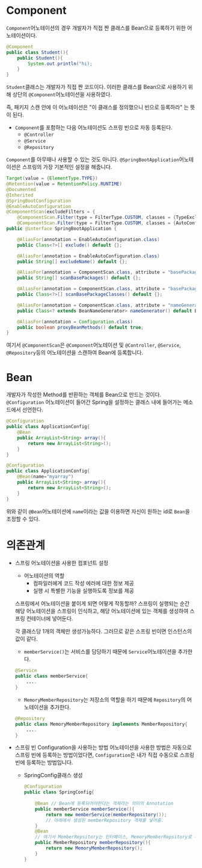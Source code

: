 # Component
`Component`어노테이션의 경우 개발자가 직접 짠 클래스를 Bean으로 등록하기 위한 어노테이션이다.
```java
@Component
public class Student(){
    public Student(){
        System.out.println("hi);
    }
}
```
`Student`클래스는 개발자가 직접 짠 코드이다. 이러한 클래스를 Bean으로 사용하기 위해 상단의 `@Component`어노테이션을 사용하였다.

즉, 패키지 스캔 안에 이 어노테이션은 "이 클래스를 정의했으니 빈으로 등록하라" 는 뜻이 된다.

+ `Component`를 포함하는 다음 어노테이션도 스프링 빈으로 자동 등록된다.
    + `@Controller`
    + `@Service`
    + `@Repository`


`Component`를 아무때나 사용할 수 있는 것도 아니다.
`@SpringBootApplication`어노테이션은 스프링의 가장 기본적인 설정을 해줍니다.
```java
Target(value = {ElementType.TYPE})
@Retention(value = RetentionPolicy.RUNTIME)
@Documented
@Inherited
@SpringBootConfiguration
@EnableAutoConfiguration
@ComponentScan(excludeFilters = {
    @ComponentScan.Filter(type = FilterType.CUSTOM, classes = {TypeExcludeFilter.class}),
    @ComponentScan.Filter(type = FilterType.CUSTOM, classes = {AutoConfigurationExcludeFilter.class})})
public @interface SpringBootApplication {

    @AliasFor(annotation = EnableAutoConfiguration.class)
    public Class<?>[] exclude() default {};

    @AliasFor(annotation = EnableAutoConfiguration.class)
    public String[] excludeName() default {};

    @AliasFor(annotation = ComponentScan.class, attribute = "basePackages")
    public String[] scanBasePackages() default {};

    @AliasFor(annotation = ComponentScan.class, attribute = "basePackageClasses")
    public Class<?>[] scanBasePackageClasses() default {};

    @AliasFor(annotation = ComponentScan.class, attribute = "nameGenerator")
    public Class<? extends BeanNameGenerator> nameGenerator() default BeanNameGenerator.class;

    @AliasFor(annotation = Configuration.class)
    public boolean proxyBeanMethods() default true;
}
```
여기서 `@ComponentScan`은 `@Component`어노테이션 및 `@Controller`, `@Service`, `@Repository`등의 어노테이션을 스캔하여 Bean에 등록합니다.

# Bean
개발자가 작성한 Method를 반환하는 객체를 Bean으로 만드는 것이다.
`@Configuration` 어노테이션이 들어간 Spring을 설정하는 클래스 내에 들어가는 메소드에서 선언한다.
```java
@Configuration
public class ApplicationConfig{
    @Bean
    public ArrayList<String> array(){
        return new ArrayList<String>();
    }
}
```
```java
@Configuration
public class ApplicationConfig{
    @Bean(name="myarray")
    public ArrayList<String> array(){
        return new ArrayList<String>();
    }
}
```
위와 같이 `@Bean`어노테이션에 `name`이라는 값을 이용하면 자신이 원하는 id로 `Bean`을 조정할 수 있다.

# 의존관계
+ 스프링 어노테이션을 사용한 컴포넌트 설정
    + 어노테이션의 역할
        + 컴파일러에게 코드 작성 에러에 대한 정보 제공
        + 실행 시 특별한 기능을 실행하도록 정보를 제공

    스프링에서 어노테이션을 붙이게 되면 어떻게 작동할까?
    스프링이 실행되는 순간 해당 어노테이션을 스프링이 인식하고, 해당 어노테이션에 있는 객체를 생성하여 스프링 컨테이너에 넣어둔다.

    각 클래스당 1개의 객체만 생성가능하다. 그러므로 같은 스프링 빈이면 인스턴스의 값이 같다.


    + `memberService()`는 서비스를 담당하기 때문에 `Service`어노테이션을 추가한다.
    ```java
    @Service
    public class memberService{
        ....
    } 
    ```

    + `MemoryMemberRepository`는 저장소의 역할을 하기 때문에
    `Repository`의 어노테이션을 추가한다.
    ```java
    @Repository
    public class MemoryMemberRepository implements MemberRepository{
        ....
    }
    ```
+ 스프링 빈 Configuration을 사용하는 방법
    어노테이션을 사용한 방법은 자동으로 스프링 빈에 등록하는 방법이었다면, `Configuration`은 내가 직접 수동으로 스프링빈에 등록하는 방법입니다.

    + SpringConfig클래스 생성
        ```java
        @Configuration
        public class SpringConfig{
            
            @Bean // Bean에 등록되어야한다는 객체라는 의미의 Annotation
            public memberService memberService(){
                return new memberService(memberRepository());
                // 아래에서 생성된 memberRepository 객체를 넣어줌. 
            }
            @Bean
            // 여기서 MemberRepsitory는 인터페이스, MemoryMemberRepsitory로 구현하기 위해서 객체로 가져옴
            public MemberRepository memberRepository(){
                return new MemoryMemberRepository();
            }
        }
        ```